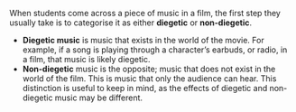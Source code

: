 When students come across a piece of music in a film, the first step they usually take is to categorise it as either **diegetic** or **non-diegetic**.

-   **Diegetic music** is music that exists in the world of the movie. For example, if a song is playing through a character’s earbuds, or radio, in a film, that music is likely diegetic.
-   **Non-diegetic** music is the opposite; music that does not exist in the world of the film. This is music that only the audience can hear. This distinction is useful to keep in mind, as the effects of diegetic and non-diegetic music may be different.